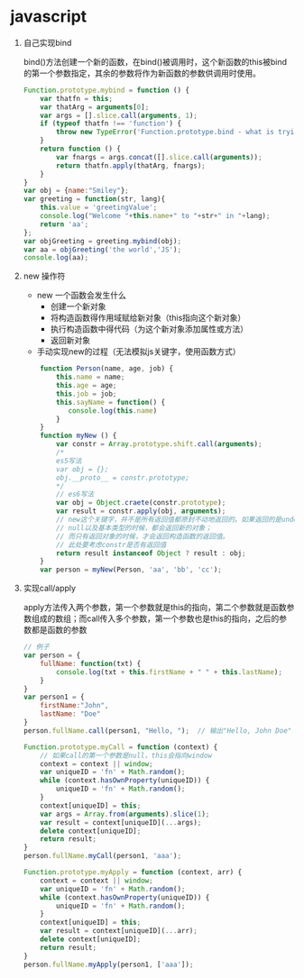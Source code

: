 # javascript

1. 自己实现bind

	bind()方法创建一个新的函数，在bind()被调用时，这个新函数的this被bind的第一个参数指定，其余的参数将作为新函数的参数供调用时使用。

	```javascript
	Function.prototype.mybind = function () {
		var thatfn = this;
		var thatArg = arguments[0];
		var args = [].slice.call(arguments, 1);
		if (typeof thatfn !== 'function') {
			throw new TypeError('Function.prototype.bind - what is trying to be bound is not callable');
		}
		return function () {
			var fnargs = args.concat([].slice.call(arguments));
			return thatfn.apply(thatArg, fnargs);
		}
	}
	var obj = {name:"Smiley"};
	var greeting = function(str, lang){
		this.value = 'greetingValue';
		console.log("Welcome "+this.name+" to "+str+" in "+lang);
		return 'aa';
	};
	var objGreeting = greeting.mybind(obj); 
	var aa = objGreeting('the world','JS');
	console.log(aa);
	```

2. new 操作符

	+ new 一个函数会发生什么
		- 创建一个新对象
		- 将构造函数得作用域赋给新对象（this指向这个新对象）
		- 执行构造函数中得代码（为这个新对象添加属性或方法）
		- 返回新对象
	+ 手动实现new的过程（无法模拟js关键字，使用函数方式）

	```javascript
		function Person(name, age, job) {
		    this.name = name;
		    this.age = age;
		    this.job = job;
		    this.sayName = function() {
		       console.log(this.name)
		    }
		}
		function myNew () {
			var constr = Array.prototype.shift.call(arguments);
			/*
			es5写法
			var obj = {};
			obj.__proto__ = constr.prototype;
			*/
			// es6写法
			var obj = Object.craete(constr.prototype);
			var result = constr.apply(obj, arguments);
			// new这个关键字，并不是所有返回值都原封不动地返回的。如果返回的是undefined，
			// null以及基本类型的时候，都会返回新的对象；
			// 而只有返回对象的时候，才会返回构造函数的返回值。
			// 此处要考虑constr是否有返回值
			return result instanceof Object ? result : obj;
		}
		var person = myNew(Person, 'aa', 'bb', 'cc');
	```

3. 实现call/apply

	apply方法传入两个参数，第一个参数就是this的指向，第二个参数就是函数参数组成的数组；而call传入多个参数，第一个参数也是this的指向，之后的参数都是函数的参数

	```javascript
	// 例子
	var person = {
		fullName: function(txt) {
			console.log(txt + this.firstName + " " + this.lastName);
		}
	}
	var person1 = {
		firstName:"John",
		lastName: "Doe"
	} 
	person.fullName.call(person1, "Hello, ");  // 输出"Hello, John Doe"
	```

	```javascript
	Function.prototype.myCall = function (context) {
		// 如果call的第一个参数是null，this会指向window
		context = context || window;
		var uniqueID = 'fn' + Math.random();
		while (context.hasOwnProperty(uniqueID)) {
			uniqueID = 'fn' + Math.random();
		}
		context[uniqueID] = this;
		var args = Array.from(arguments).slice(1);
		var result = context[uniqueID](...args);
		delete context[uniqueID];
		return result;
	}
	person.fullName.myCall(person1, 'aaa');
	```

	```javascript
	Function.prototype.myApply = function (context, arr) {
		context = context || window;
		var uniqueID = 'fn' + Math.random();
		while (context.hasOwnProperty(uniqueID)) {
			uniqueID = 'fn' + Math.random();
		}
		context[uniqueID] = this;
		var result = context[uniqueID](...arr);
		delete context[uniqueID];
		return result;
	}
	person.fullName.myApply(person1, ['aaa']);
	```
